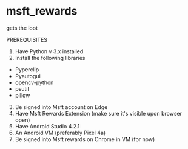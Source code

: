 # msft_rewards
gets the loot

PREREQUISITES
1. Have Python v 3.x installed
2. Install the following libraries
  - Pyperclip
  - Pyautogui
  - opencv-python
  - psutil
  - pillow
3. Be signed into Msft account on Edge
4. Have Msft Rewards Extension (make sure it's visible upon browser open) 
5. Have Android Studio 4.2.1
6. An Android VM (preferably Pixel 4a) 
7. Be signed into Msft rewards on Chrome in VM (for now) 

